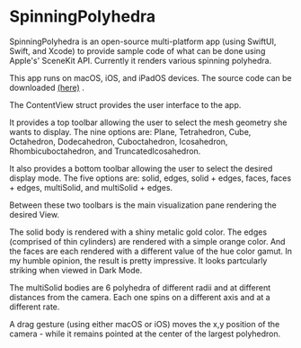 # SpinningPolyhedra

SpinningPolyhedra is an open-source multi-platform app (using SwiftUI, Swift, and Xcode) to provide sample code of what can be done using Apple's' SceneKit API. Currently it renders various spinning polyhedra. 

This app runs on macOS, iOS, and iPadOS devices. The source code can be downloaded [(here)](https://github.com/Keith-43/SpinningPolyhedra) . 

The ContentView struct provides the user interface to the app.

It provides a top toolbar allowing the user to select the mesh geometry she wants to display.  The nine options are:
            Plane,
            Tetrahedron,
            Cube,
            Octahedron,
            Dodecahedron,
            Cuboctahedron,
            Icosahedron,
            Rhombicuboctahedron, and
            TruncatedIcosahedron.
            
It also provides a bottom toolbar allowing the user to select the desired display mode.  The five options are:
            solid,
            edges,
            solid + edges,
            faces,
            faces + edges,
            multiSolid, and
            multiSolid + edges.
            
Between these two toolbars is the main visualization pane rendering the desired View.

The solid body is rendered with a shiny metalic gold color.  The edges (comprised of thin cylinders) are rendered with a simple orange color.  And the faces are each rendered with a different value of the hue color gamut.  In my humble opinion, the result is pretty impressive.  It looks partcularly striking when viewed in Dark Mode.

The multiSolid bodies are 6 polyhedra of different radii and at different distances from the camera.  Each one spins on a different axis and at a different rate.

A drag gesture (using either macOS or iOS) moves the x,y position of the camera - while it remains pointed at the center of the largest polyhedron.
